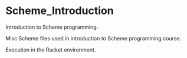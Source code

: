 # Scheme_Introduction
Introduction to Scheme programming.

Misc Scheme files used in introduction to Scheme programming course.

Execution in the Racket environment.
